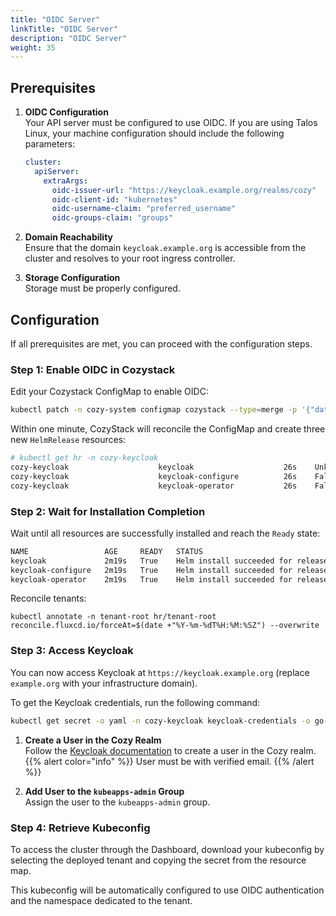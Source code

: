 ```yaml
---
title: "OIDC Server"
linkTitle: "OIDC Server"
description: "OIDC Server"
weight: 35
---
```


## Prerequisites

1. **OIDC Configuration**  
   Your API server must be configured to use OIDC. If you are using Talos Linux, your machine configuration should include the following parameters:

   ```yaml
   cluster:
     apiServer:
       extraArgs:
         oidc-issuer-url: "https://keycloak.example.org/realms/cozy"
         oidc-client-id: "kubernetes"
         oidc-username-claim: "preferred_username"
         oidc-groups-claim: "groups"
   ```

2. **Domain Reachability**  
   Ensure that the domain `keycloak.example.org` is accessible from the cluster and resolves to your root ingress controller.

3. **Storage Configuration**  
   Storage must be properly configured.

## Configuration

If all prerequisites are met, you can proceed with the configuration steps.

### Step 1: Enable OIDC in Cozystack

Edit your Cozystack ConfigMap to enable OIDC:

```bash
kubectl patch -n cozy-system configmap cozystack --type=merge -p '{"data":{"oidc-enabled": "true"}}'
```

Within one minute, CozyStack will reconcile the ConfigMap and create three new `HelmRelease` resources:

```bash
# kubectl get hr -n cozy-keycloak
cozy-keycloak                    keycloak                    26s    Unknown   Running 'install' action with a timeout of 5m0s
cozy-keycloak                    keycloak-configure          26s    False     dependency 'cozy-keycloak/keycloak-operator' is not ready
cozy-keycloak                    keycloak-operator           26s    False     dependency 'cozy-keycloak/keycloak' is not ready
```

### Step 2: Wait for Installation Completion  

Wait until all resources are successfully installed and reach the `Ready` state:

```bash
NAME                 AGE     READY   STATUS
keycloak             2m19s   True    Helm install succeeded for release cozy-keycloak/keycloak.v1 with chart cozy-keycloak@0.19.0
keycloak-configure   2m19s   True    Helm install succeeded for release cozy-keycloak/keycloak-configure.v1 with chart cozy-keycloak-configure@0.19.0
keycloak-operator    2m19s   True    Helm install succeeded for release cozy-keycloak/keycloak-operator.v1 with chart cozy-keycloak-operator@0.19.0
```

<!-- TODO: automate this -->
Reconcile tenants:

```
kubectl annotate -n tenant-root hr/tenant-root reconcile.fluxcd.io/forceAt=$(date +"%Y-%m-%dT%H:%M:%SZ") --overwrite
```

### Step 3: Access Keycloak  

You can now access Keycloak at `https://keycloak.example.org` (replace `example.org` with your infrastructure domain).

To get the Keycloak credentials, run the following command:

```bash
kubectl get secret -o yaml -n cozy-keycloak keycloak-credentials -o go-template='{{ printf "%s\n" (index .data "password" | base64decode) }}'
```

1. **Create a User in the Cozy Realm**  
   Follow the [Keycloak documentation](https://www.keycloak.org/docs/latest/server_admin/index.html#proc-creating-user_server_administration_guide) to create a user in the Cozy realm.
   {{% alert color="info" %}}
   User must be with verified email.
   {{% /alert %}}

2. **Add User to the `kubeapps-admin` Group**  
   Assign the user to the `kubeapps-admin` group.

### Step 4: Retrieve Kubeconfig

To access the cluster through the Dashboard, download your kubeconfig by selecting the deployed tenant and copying the secret from the resource map.

This kubeconfig will be automatically configured to use OIDC authentication and the namespace dedicated to the tenant.
